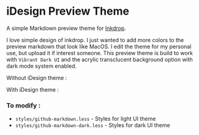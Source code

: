 # iDesign Preview Theme

A simple Markdown preview theme for [Inkdrop](https://www.inkdrop.app/).

I love simple design of inkdrop. I just wanted to add more colors to the preview markdown that look like MacOS.
I edit the theme for my personal use, but upload it if interest someone.
This preview theme is build to work with `Vibrant Dark UI` and the acrylic transclucent background option with dark mode system enabled.

Without iDesign theme :

With iDesign theme :


### To modify :
- `styles/github-markdown.less` - Styles for light UI theme
- `styles/github-markdown-dark.less` - Styles for dark UI theme
